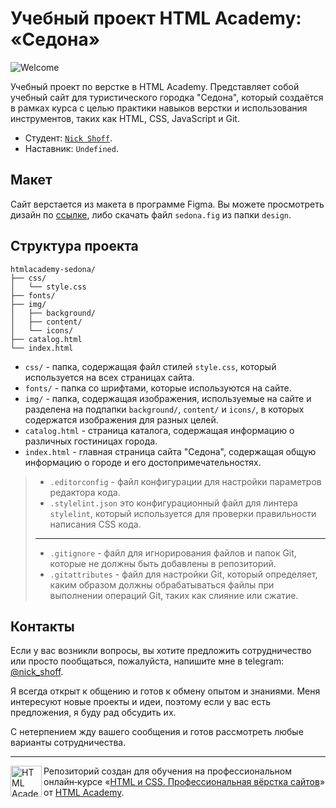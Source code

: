 # Учебный проект HTML Academy: «Седона»

![Welcome](https://user-images.githubusercontent.com/113331203/233471664-059e3d11-b847-4c71-9579-7b10ec3519a1.png)

Учебный проект по верстке в HTML Academy. Представляет собой учебный сайт для туристического городка "Седона", который создаётся в рамках курса с целью практики навыков верстки и использования инструментов, таких как HTML, CSS, JavaScript и Git.

* Студент: [`Nick Shoff`](https://htmlacademy.ru/profile/id2301079).
* Наставник: `Undefined`.

## Макет
Сайт верстается из макета в программе Figma. Вы можете просмотреть дизайн по [ссылке](https://www.figma.com/file/bezZu6uSwwjRePax4uii8M/sedona?node-id=0-1&t=Q8emAUgVQdxfeMgu-0), либо скачать файл `sedona.fig` из папки `design`.

## Структура проекта

```
htmlacademy-sedona/
├── css/
│   └── style.css
├── fonts/
├── img/
│   ├── background/
│   ├── content/
│   └── icons/
├── catalog.html
└── index.html
```

* `css/` - папка, содержащая файл стилей `style.css`, который используется на всех страницах сайта.
* `fonts/` - папка со шрифтами, которые используются на сайте.
* `img/` - папка, содержащая изображения, используемые на сайте и разделена на подпапки `background/`, `content/` и `icons/`, в которых содержатся изображения для разных целей.
* `catalog.html` - страница каталога, содержащая информацию о различных гостиницах города.
* `index.html` - главная страница сайта "Седона", содержащая общую информацию о городе и его достопримечательностях.

> * `.editorconfig` - файл конфигурации для настройки параметров редактора кода.
> * `.stylelint.json` это конфигурационный файл для линтера `stylelint`, который используется для проверки правильности написания CSS кода.
> ---
> * `.gitignore` - файл для игнорирования файлов и папок Git, которые не должны быть добавлены в репозиторий.
> * `.gitattributes` - файл для настройки Git, который определяет, каким образом должны обрабатываться файлы при выполнении операций Git, таких как слияние или сжатие.

## Контакты
Если у вас возникли вопросы, вы хотите предложить сотрудничество или просто пообщаться, пожалуйста, напишите мне в telegram: [@nick_shoff](https://t.me/nick_shoff).

Я всегда открыт к общению и готов к обмену опытом и знаниями. Меня интересуют новые проекты и идеи, поэтому если у вас есть предложения, я буду рад обсудить их.

С нетерпением жду вашего сообщения и готов рассмотреть любые варианты сотрудничества.

---

<a href="https://htmlacademy.ru/intensive/htmlcss"><img align="left" width="50" height="50" alt="HTML Academy" src="https://up.htmlacademy.ru/static/img/intensive/htmlcss/logo-for-github-2.png"></a>

Репозиторий создан для обучения на профессиональном онлайн‑курсе «[HTML и CSS. Профессиональная вёрстка сайтов](https://htmlacademy.ru/intensive/htmlcss)» от [HTML Academy](https://htmlacademy.ru).
